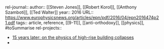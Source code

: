 rel-journal::
author:: [[Steven Jones]], [[Robert Korol]], [[Anthony Szamboti]], [[Ted Walter]]
year:: 2016
URL:: https://www.europhysicsnews.org/articles/epn/pdf/2016/04/epn2016474p21.pdf
tags:: article, reference, [[9-11]], [[anti-orthodoxy]], [[physics]], #toSummarise
rel-projects::


- [15 years later: on the physics of high-rise building collapses](https://www.europhysicsnews.org/articles/epn/pdf/2016/04/epn2016474p21.pdf)
-
